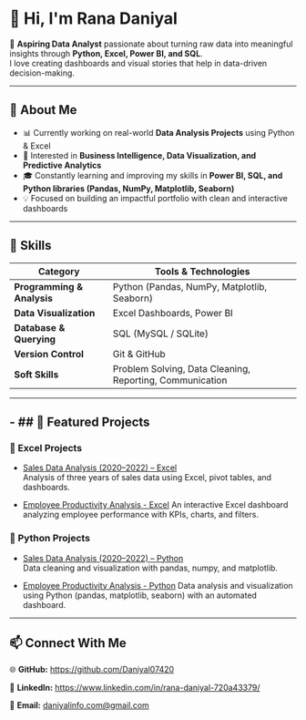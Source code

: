 # 👋 Hi, I'm Rana Daniyal  

🎯 **Aspiring Data Analyst** passionate about turning raw data into meaningful insights through **Python, Excel, Power BI, and SQL**.  
I love creating dashboards and visual stories that help in data-driven decision-making.  

---

## 🧠 About Me
- 📊 Currently working on real-world **Data Analysis Projects** using Python & Excel  
- 🧩 Interested in **Business Intelligence, Data Visualization, and Predictive Analytics**  
- 🎓 Constantly learning and improving my skills in **Power BI, SQL, and Python libraries (Pandas, NumPy, Matplotlib, Seaborn)**  
- 💡 Focused on building an impactful portfolio with clean and interactive dashboards  

---

## 🧰 Skills
| Category                   | Tools & Technologies                                     |
|----------------------------|----------------------------------------------------------|
| **Programming & Analysis** | Python (Pandas, NumPy, Matplotlib, Seaborn)              |
| **Data Visualization**     | Excel Dashboards, Power BI                               |
| **Database & Querying**    | SQL (MySQL / SQLite)                                     |
| **Version Control**        | Git & GitHub                                             |
| **Soft Skills**            | Problem Solving, Data Cleaning, Reporting, Communication |

---

**- ## 📌 Featured Projects**
- 
### 🔹 Excel Projects
- [Sales Data Analysis (2020–2022) – Excel](https://github.com/Daniyal07420/Excel_Sales_Data-2020-2022-)  
  Analysis of three years of sales data using Excel, pivot tables, and dashboards.

- [Employee Productivity Analysis - Excel](https://github.com/Daniyal07420/Excel_Employee-Productivity)
  An interactive Excel dashboard analyzing employee performance with KPIs, charts, and filters.
  
### 🔹 Python Projects
- [Sales Data Analysis (2020–2022) – Python](https://github.com/Daniyal07420/Python_Sales_Data-2020-2022)  
  Data cleaning and visualization with pandas, numpy, and matplotlib.

- [Employee Productivity Analysis - Python](https://github.com/Daniyal07420/Python_Employee-Productivity)
  Data analysis and visualization using Python (pandas, matplotlib, seaborn) with an automated dashboard.  

---

## 📫 Connect With Me
🌐 **GitHub:**    https://github.com/Daniyal07420

💼 **LinkedIn:**  https://www.linkedin.com/in/rana-daniyal-720a43379/ 

📧 **Email:**     daniyalinfo.com@gmail.com 
  
